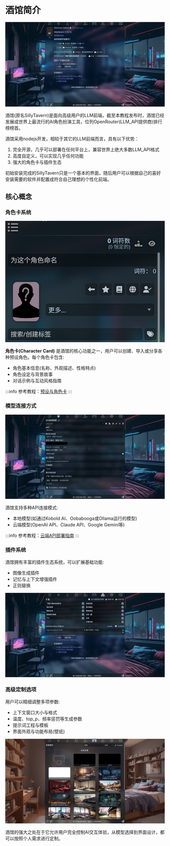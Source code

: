 # 酒馆简介

![alt text](image-1.png)

酒馆(原名SillyTavern)是面向高级用户的LLM前端，截至本教程发布时，酒馆已经发展成世界上最流行的AI角色扮演工具，位列OpenRouter(LLM_API提供商)排行榜榜首。

酒馆采用nodejs开发，相较于其它的LLM前端而言，具有以下优势：
1. 完全开源，几乎可以部署在任何平台上，兼容世界上绝大多数LLM_API格式
2. 高度自定义，可以实现几乎任何功能
3. 强大的角色卡与插件生态

初始安装完成的SillyTavern只是一个基本的界面，随后用户可以根据自己的喜好安装需要的软件并配置成符合自己理想的个性化前端。

## 核心概念

### 角色卡系统

![alt text](image.png)

**角色卡(Character Card)** 是酒馆的核心功能之一，用户可以创建、导入或分享各种预设角色。每个角色卡包含:
- 角色基本信息(名称、外观描述、性格特点)
- 角色设定与背景故事
- 对话示例与互动风格指南

:::info
参考教程：[预设与角色卡](/docs/目录/前置知识区/AIGC专区/酒馆专区/预设与角色卡/预设与角色卡.md)
:::

### 模型连接方式

![alt text](image-2.png)

酒馆支持多种API连接模式:
- 本地模型(如通过Kobold AI、Oobabooga或Ollama运行的模型)
- 云端模型(OpenAI API、Claude API、Google Gemini等)

:::info
参考教程：[云端API部署指南](/docs/目录/实践教程区/AIGC专区/LLM专区/云端API部署指南/云端API部署指南.mdx)
:::

### 插件系统

酒馆拥有丰富的插件生态系统，可以扩展基础功能:
- 图像生成插件
- 记忆与上下文增强插件
- 正则替换

![alt text](image-4.png)

### 高级定制选项

用户可以精细调整多项参数:
- 上下文窗口大小与格式
- 温度、top_p、频率惩罚等生成参数
- 提示词工程与模板
- 界面外观与功能布局(壁纸)

![alt text](image-3.png)

酒馆的强大之处在于它允许用户完全控制AI交互体验，从模型选择到界面设计，都可以按照个人需求进行定制。